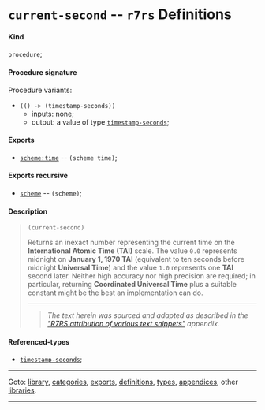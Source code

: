 

<a id='definition__r7rs__current-second'></a>

# `current-second` -- `r7rs` Definitions


<a id='definition__r7rs__current-second__kind'></a>

#### Kind

`procedure`;


<a id='definition__r7rs__current-second__procedure-signature'></a>

#### Procedure signature

Procedure variants:
 * `(() -> (timestamp-seconds))`
   * inputs: none;
   * output: a value of type [`timestamp-seconds`](../../r7rs/types/timestamp-seconds.md#type__r7rs__timestamp-seconds);


<a id='definition__r7rs__current-second__exports'></a>

#### Exports

 * [`scheme:time`](../../r7rs/exports/scheme_3a_time.md#export__r7rs__scheme_3a_time) -- `(scheme time)`;


<a id='definition__r7rs__current-second__exports-recursive'></a>

#### Exports recursive

 * [`scheme`](../../r7rs/exports/scheme.md#export__r7rs__scheme) -- `(scheme)`;


<a id='definition__r7rs__current-second__description'></a>

#### Description

> ````
> (current-second)
> ````
> 
> 
> Returns an inexact number representing the current time on the
> __International Atomic Time (TAI)__ scale.  The value `0.0` represents midnight
> on __January 1, 1970 TAI__ (equivalent to ten seconds before midnight __Universal Time__)
> and the value `1.0` represents one __TAI__
> second later.  Neither high accuracy nor high precision are required; in particular,
> returning __Coordinated Universal Time__ plus a suitable constant might be
> the best an implementation can do.
> 
> 
> ----
> > *The text herein was sourced and adapted as described in the ["R7RS attribution of various text snippets"](../../r7rs/appendices/attribution.md#appendix__r7rs__attribution) appendix.*


<a id='definition__r7rs__current-second__referenced-types'></a>

#### Referenced-types

 * [`timestamp-seconds`](../../r7rs/types/timestamp-seconds.md#type__r7rs__timestamp-seconds);

----

Goto: [library](../../r7rs/_index.md#library__r7rs), [categories](../../r7rs/categories/_index.md#toc__r7rs__categories), [exports](../../r7rs/exports/_index.md#toc__r7rs__exports), [definitions](../../r7rs/definitions/_index.md#toc__r7rs__definitions), [types](../../r7rs/types/_index.md#toc__r7rs__types), [appendices](../../r7rs/appendices/_index.md#toc__r7rs__appendices), other [libraries](../../_libraries.md#toc__libraries).

----

